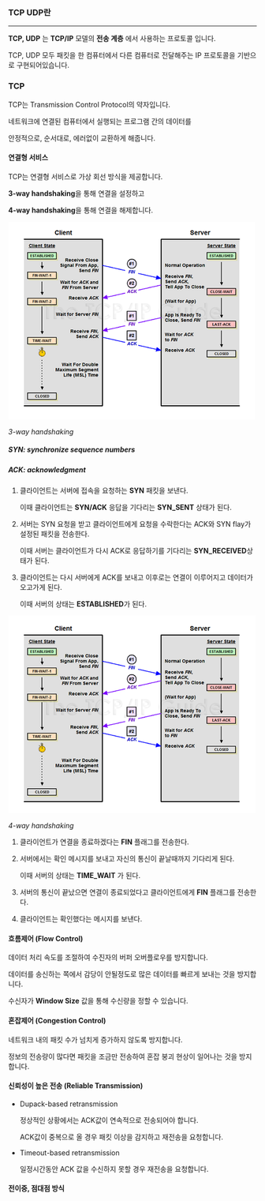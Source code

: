### TCP UDP란

---

**TCP, UDP** 는 **TCP/IP** 모델의 **전송 계층** 에서 사용하는 프로토콜 입니다.

TCP, UDP 모두 패킷을 한 컴퓨터에서 다른 컴퓨터로 전달해주는 IP 프로토콜을 기반으로 구현되어있습니다.

### TCP

TCP는 Transmission Control Protocol의 약자입니다.

네트워크에 연결된 컴퓨터에서 실행되는 프로그램 간의 데이터를 

안정적으로, 순서대로, 에러없이 교환하게 해줍니다.

#### 연결형 서비스

TCP는 연결형 서비스로 가상 회선 방식을 제공합니다.

**3-way handshaking**을 통해 연결을 설정하고

**4-way handshaking**을 통해 연결을 해제합니다.

![3way](images/3way.png)

_3-way handshaking_

##### SYN: synchronize sequence numbers

##### ACK: acknowledgment


1. 클라이언트는 서버에 접속을 요청하는 **SYN** 패킷을 보낸다.
    
    이때 클라이언트는 **SYN/ACK** 응답을 기다리는 **SYN_SENT** 상태가 된다.

2. 서버는 SYN 요청을 받고 클라이언트에게 요청을 수락한다는 ACK와 SYN flay가 설정된 패킷을 전송한다.

    이때 서버는 클라이언트가 다시 ACK로 응답하기를 기다리는 **SYN_RECEIVED**상태가 된다.

3. 클라이언트는 다시 서버에게 ACK를 보내고 이후로는 연결이 이루어지고 데이터가 오고가게 된다. 

    이때 서버의 상태는 **ESTABLISHED**가 된다.


![4way](images/4way.png)

_4-way handshaking_

1. 클라이언트가 연결을 종료하겠다는 **FIN** 플래그를 전송한다.

2. 서버에서는 확인 메시지를 보내고 자신의 통신이 끝날때까지 기다리게 된다.

    이때 서버의 상태는 **TIME_WAIT** 가 된다.

3. 서버의 통신이 끝났으면 연결이 종료되었다고 클라이언트에게 **FIN** 플래그를 전송한다.

4. 클라이언트는 확인했다는 메시지를 보낸다.

#### 흐름제어 (Flow Control)

데이터 처리 속도를 조절하여 수진자의 버퍼 오버플로우를 방지합니다.

데이터를 송신하는 쪽에서 감당이 안될정도로 많은 데이터를 빠르게 보내는 것을 방지합니다.

수신자가 **Window Size** 값을 통해 수신량을 정할 수 있습니다.

#### 혼잡제어 (Congestion Control)

 네트워크 내의 패킷 수가 넘치게 증가하지 않도록 방지합니다.

 정보의 전송량이 많다면 패킷을 조금만 전송하여 혼잡 붕괴 현상이 일어나는 것을 방지합니다.

 #### 신뢰성이 높은 전송 (Reliable Transmission)

 * Dupack-based retransmission

    정상적인 상황에서는 ACK값이 연속적으로 전송되어야 합니다.

    ACK값이 중복으로 올 경우 패킷 이상을 감지하고 재전송을 요청합니다.

* Timeout-based retransmission 

    일정시간동안 ACK 값을 수신하지 못할 경우 재전송을 요청합니다.


#### 전이중, 점대점 방식








